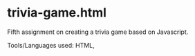 # trivia-game.html

Fifth assignment on creating a trivia game based on Javascript.

Tools/Languages used: HTML, 
